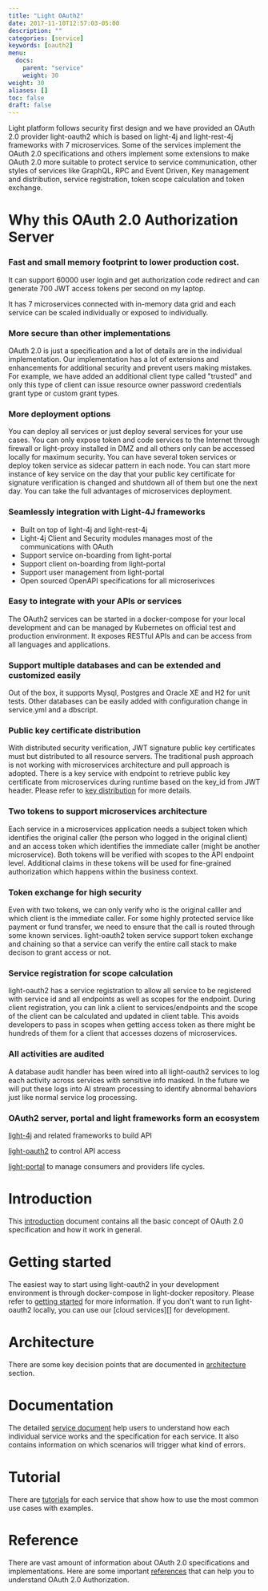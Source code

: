 ```yaml
---
title: "Light OAuth2"
date: 2017-11-10T12:57:03-05:00
description: ""
categories: [service]
keywords: [oauth2]
menu:
  docs:
    parent: "service"
    weight: 30
weight: 30
aliases: []
toc: false
draft: false
---
```


Light platform follows security first design and we have provided an OAuth 2.0 provider
light-oauth2 which is based on light-4j and light-rest-4j frameworks with 7 microservices.
Some of the services implement the OAuth 2.0 specifications and others implement some
extensions to make OAuth 2.0 more suitable to protect service to service communication, other 
styles of services like GraphQL, RPC and Event Driven, Key management and distribution,
service registration, token scope calculation and token exchange.    

# Why this OAuth 2.0 Authorization Server

### Fast and small memory footprint to lower production cost.

It can support 60000 user login and get authorization code redirect and can generate 
700 JWT access tokens per second on my laptop. 

It has 7 microservices connected with in-memory data grid and each service can be
scaled individually or exposed to individually. 


### More secure than other implementations

OAuth 2.0 is just a specification and a lot of details are in the individual
implementation. Our implementation has a lot of extensions and enhancements 
for additional security and prevent users making mistakes. For example, we
have added an additional client type called "trusted" and only this type of
client can issue resource owner password credentials grant type or custom grant
types. 

### More deployment options

You can deploy all services or just deploy several services for your use cases. You 
can only expose token and code services to the Internet through firewall or light-proxy
installed in DMZ and all others only can be accessed locally for maximum security.
You can have several token services or deploy token service as sidecar pattern in
each node. You can start more instance of key service on the day that your public
key certificate for signature verification is changed and shutdown all of them but
one the next day. You can take the full advantages of microservices deployment.  

### Seamlessly integration with Light-4J frameworks

* Built on top of light-4j and light-rest-4j
* Light-4j Client and Security modules manages most of the communications with OAuth
* Support service on-boarding from light-portal
* Support client on-boarding from light-portal
* Support user management from light-portal
* Open sourced OpenAPI specifications for all microserivces

### Easy to integrate with your APIs or services

The OAuth2 services can be started in a docker-compose for your local development and 
can be managed by Kubernetes on official test and production environment. It exposes
RESTful APIs and can be access from all languages and applications.  

### Support multiple databases and can be extended and customized easily

Out of the box, it supports Mysql, Postgres and Oracle XE and H2 for unit tests. Other
databases can be easily added with configuration change in service.yml and a dbscript.


### Public key certificate distribution

With distributed security verification, JWT signature public key certificates must
but distributed to all resource servers. The traditional push approach is not
working with microservices architecture and pull approach is adopted. There is a 
key service with endpoint to retrieve public key certificate from microservices 
during runtime based on the key_id from JWT header. Please refer to [key distribution][]
for more details.  

### Two tokens to support microservices architecture

Each service in a microservices application needs a subject token which identifies the
original caller (the person who logged in the original client) and an access token
which identifies the immediate caller (might be another microservice). Both tokens
will be verified with scopes to the API endpoint level. Additional claims in these
tokens will be used for fine-grained authorization which happens within the business
context. 

### Token exchange for high security

Even with two tokens, we can only verify who is the original calller and which client is
the immediate caller. For some highly protected service like payment or fund transfer,
we need to ensure that the call is routed through some known services. light-oauth2
token service support token exchange and chaining so that a service can verify the
entire call stack to make decison to grant access or not. 

### Service registration for scope calculation

light-oauth2 has a service registration to allow all service to be registered with service
id and all endpoints as well as scopes for the endpoint. During client registration, you
can link a client to services/endpoints and the scope of the client can be calculated
and updated in client table. This avoids developers to pass in scopes when getting
access token as there might be hundreds of them for a client that accesses dozens of
microservices. 

### All activities are audited 

A database audit handler has been wired into all light-oauth2 services to log each
activity across services with sensitive info masked. In the future we will put these
logs into AI stream processing to identify abnormal behaviors just like normal service
log processing.  

### OAuth2 server, portal and light frameworks form an ecosystem

[light-4j][] and related frameworks to build API

[light-oauth2][] to control API access

[light-portal][] to manage consumers and providers life cycles. 


# Introduction

This [introduction][] document contains all the basic concept of OAuth 2.0 specification
and how it work in general. 

# Getting started

The easiest way to start using light-oauth2 in your development environment is through
docker-compose in light-docker repository. Please refer to [getting started][] for more
information. If you don't want to run light-oauth2 locally, you can use our [cloud services][]
for development. 

# Architecture

There are some key decision points that are documented in [architecture][] section.

# Documentation

The detailed [service document][] help users to understand how each individual service
works and the specification for each service. It also contains information on which
scenarios will trigger what kind of errors. 

# Tutorial

There are [tutorials][] for each service that show how to use the most common use cases
with examples. 

# Reference

There are vast amount of information about OAuth 2.0 specifications and implementations. 
Here are some important [references][] that can help you to understand OAuth 2.0 Authorization.


[light-4j]: https://github.com/networknt/light-4j
[light-oauth2]: https://github.com/networknt/light-oauth2
[light-portal]: https://github.com/networknt/light-portal
[light-oauth2 service]: /service/oauth/service/
[light-oauth2 tutorial]: /tutorial/oauth/
[getting started]: /getting-started/light-oauth2/
[architecture]: /service/oauth/architecture/
[service document]: /service/oauth/service/
[tutorials]: /tutorial/oauth/
[references]: /service/oauth/reference/
[introduction]: /service/oauth/introduction/
[key distribution]: /architecture/key-distribution/
[cloud service]: /lightapi.net
